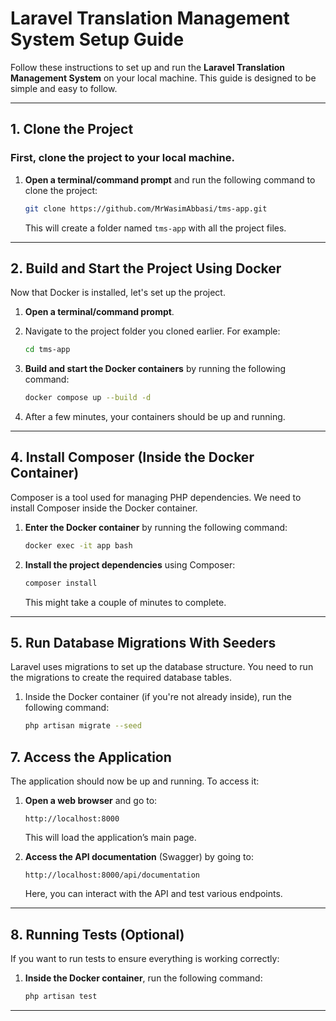 # Laravel Translation Management System Setup Guide

Follow these instructions to set up and run the **Laravel Translation Management System** on your local machine. This guide is designed to be simple and easy to follow.

---

## 1. **Clone the Project**

### First, clone the project to your local machine.
 
1. **Open a terminal/command prompt** and run the following command to clone the project:

    ```bash
    git clone https://github.com/MrWasimAbbasi/tms-app.git
    ```

   This will create a folder named `tms-app` with all the project files.

---

## 2. **Build and Start the Project Using Docker**

Now that Docker is installed, let's set up the project.

1. **Open a terminal/command prompt**.

2. Navigate to the project folder you cloned earlier. For example:

    ```bash
    cd tms-app
    ```

3. **Build and start the Docker containers** by running the following command:

    ```bash
    docker compose up --build -d
    ```

4. After a few minutes, your containers should be up and running.

---

## 4. **Install Composer (Inside the Docker Container)**

Composer is a tool used for managing PHP dependencies. We need to install Composer inside the Docker container.

1. **Enter the Docker container** by running the following command:

    ```bash
    docker exec -it app bash
    ```

2. **Install the project dependencies** using Composer:

    ```bash
    composer install
    ```

   This might take a couple of minutes to complete.

---

## 5. **Run Database Migrations With Seeders**

Laravel uses migrations to set up the database structure. You need to run the migrations to create the required database tables.

1. Inside the Docker container (if you're not already inside), run the following command:

    ```bash
    php artisan migrate --seed
    ```

## 7. **Access the Application**

The application should now be up and running. To access it:

1. **Open a web browser** and go to:

    ```
    http://localhost:8000
    ```

   This will load the application’s main page.

2. **Access the API documentation** (Swagger) by going to:

    ```
    http://localhost:8000/api/documentation
    ```

   Here, you can interact with the API and test various endpoints.

---

## 8. **Running Tests (Optional)**

If you want to run tests to ensure everything is working correctly:

1. **Inside the Docker container**, run the following command:

    ```bash
    php artisan test
    ```

---
